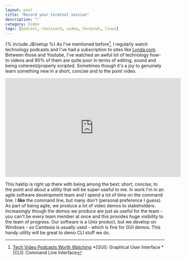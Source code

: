 ```yaml
---
layout: post
title: "Record your terminal session"
description: ""
category: Video 
tags: [podcast, revision3, video, terminal, linux]
---
```

{% include JB/setup %}
As I've mentioned before[^1], I regularly watch technology podcasts and I've had a subscription to sites like [Lynda.com](http://www.lynda.com "Lynda Training Videos"). Between those and Youtube, I've watched an awful lot of technology how-to videos and 90% of them are quite poor in terms of editing, sound and being coherent/properly scripted. Sometimes though it's a joy to genuinely learn something new in a short, concise and to the point video.

<iframe src="http://revision3.com/html5player-v12777?external=true&width=555&height=312" width="555" height="312"  frameborder="0" allowFullScreen="allowfullscreen" ></iframe>


This haktip is right up there with being among the best: short, concise, to the point and about a utility that will be super-useful to me. In work I'm in an agile software development team and I spend a lot of time on the command line. I **like** the command line, but many don't (personal preference I guess). As part of being agile, we produce a lot of video demos to stakeholders. Increasingly though the demos we produce are just as useful for the team - you can't be every team member at once and this provides huge visibility to the team of progress. Our software is a Unix product, but we develop on Windows - so Camtasia is usually used - which is fine for GUI demos. This handy utility will be great to demo CLI stuff we do.

[^1]: [Tech Video Podcasts Worth Watching](/2011/07/13/tech-video-podcasts-worth-watching/)
*[GUI]: Graphical User Interface
*[CLI]: Command Line Interface
